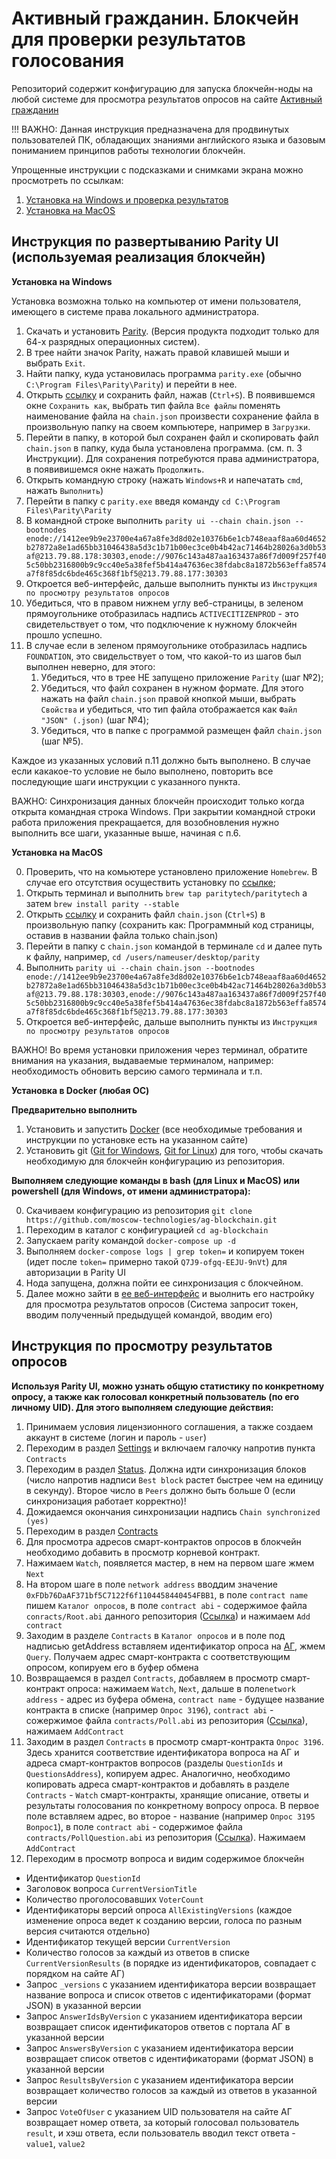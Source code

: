 # Активный гражданин. Блокчейн для проверки результатов голосования #

Репозиторий содержит конфигурацию для запуска блокчейн-ноды на любой системе для просмотра результатов опросов на сайте [Активный гражданин](https://ag.mos.ru/)

!!! ВАЖНО: Данная инструкция предназначена для продвинутых пользователей ПК, обладающих знаниями английского языка и базовым пониманием принципов работы технологии блокчейн. 

Упрощенные инструкции с подсказками и снимками экрана можно просмотреть по ссылкам:
1. [Установка на Windows и проверка результатов](https://docs.google.com/document/d/1IqVlEOK5d8DtVC81ILnkFmVER-X3HwU9qltYqTvANGM/edit?usp=sharing) 
2. [Установка на MacOS](https://docs.google.com/document/d/1RjnHxwzEFhlyFzpiZLXf_TEqrT6jeNqUQvyolaLqcTs/edit?usp=sharing)


## Инструкция по развертыванию Parity UI (используемая реализация блокчейн) ##

**Установка на Windows**

Установка возможна только на компьютер от имени пользователя, имеющего в системе права локального администратора.

1. Скачать и установить [Parity](https://parity-downloads-mirror.parity.io/v1.7.7/x86_64-pc-windows-msvc/InstallParity.exe). (Версия продукта подходит только для 64-х разрядных операционных систем).
2. В трее найти значок Parity, нажать правой клавишей мыши и выбрать `Exit`. 
3. Найти папку, куда установилась программа `parity.exe` (обычно `C:\Program Files\Parity\Parity`) и перейти в нее.
4. Открыть [ссылку](https://raw.githubusercontent.com/moscow-technologies/ag-blockchain/master/parity/config/chain.json) и сохранить файл, нажав (`Ctrl+S`). В появившемся окне `Сохранить как`, выбрать тип файла `Все файлы` поменять наименование файла на `chain.json` произвести сохранение файла в произвольную папку на своем компьютере, например в `Загрузки`.
5. Перейти в папку, в которой был сохранен файл и скопировать файл `chain.json` в папку, куда была установлена программа. (см. п. 3 Инструкции). Для сохранения потребуются права администратора, в появивишемся окне нажать `Продолжить`. 
6. Открыть командную строку (нажать `Windows+R` и напечатать `cmd`, нажать `Выполнить`)
7. Перейти в папку с `parity.exe` введя команду `cd C:\Program Files\Parity\Parity`
8. В командной строке выполнить `parity ui --chain chain.json --bootnodes enode://1412ee9b9e23700e4a67a8fe3d8d02e10376b6e1cb748eaaf8aa60d4652b27872a8e1ad65bb31046438a5d3c1b71b00ec3ce0b4b42ac71464b28026a3d0b53af@213.79.88.178:30303,enode://9076c143a487aa163437a86f7d009f257f405c50bb2316800b9c9cc40e5a38fef5b414a47636ec38fdabc8a1872b563effa8574a7f8f85dc6bde465c368f1bf5@213.79.88.177:30303`
9. Откроется веб-интерфейс, дальше выполнить пункты из `Инструкция по просмотру результатов опросов`
10. Убедиться, что в правом нижнем углу веб-страницы, в зеленом прямоугольнике отобразилась надпись `ACTIVECITIZENPROD` - это свидетельствует о том, что подключение к нужному блокчейн прошло успешно.
11. В случае если в зеленом прямоугольнике отобразилась надпись `FOUNDATION`, это свидельствует о том, что какой-то из шагов был выполнен неверно, для этого:
    1. Убедиться, что в трее НЕ запущено приложение `Parity` (шаг №2);
    2. Убедиться, что файл сохранен в нужном формате. Для этого нажать на файл `chain.json` правой кнопкой мыши, выбрать `Свойства` и убедиться, что тип файла отображается как `Файл "JSON" (.json)` (шаг №4);
    3. Убедиться, что в папке с программой размещен файл `chain.json` (шаг №5).

Каждое из указанных условий п.11 должно быть выполнено. В случае если какакое-то условие не было выполнено, повторить все последующие шаги инструкции с указанного пункта.

ВАЖНО: Синхронизация данных блокчейн происходит только когда открыта командная строка Windows. При закрытии командной строки работа приложения прекращается, для возобновления нужно выполнить все шаги, указанные выше, начиная с п.6.


**Установка на MacOS**

0. Проверить, что на комьютере установлено приложение `Homebrew`. В случае его отсутствия осуществить установку по [ссылке](https://brew.sh/index_ru.html);
1. Открыть терминал и выполнить `brew tap paritytech/paritytech` а затем `brew install parity --stable`
2. Открыть [ссылку](https://raw.githubusercontent.com/moscow-technologies/ag-blockchain/master/parity/config/chain.json) и сохранить файл `chain.json` (`Ctrl+S`) в произвольную папку (сохранить как: Программный код страницы, оставив в названии файла только chain.json)
3. Перейти в папку с `chain.json` командой в терминале `cd` и далее путь к файлу, например, 
`cd /users/nameuser/desktop/parity`
4. Выполнить `parity ui --chain chain.json --bootnodes enode://1412ee9b9e23700e4a67a8fe3d8d02e10376b6e1cb748eaaf8aa60d4652b27872a8e1ad65bb31046438a5d3c1b71b00ec3ce0b4b42ac71464b28026a3d0b53af@213.79.88.178:30303,enode://9076c143a487aa163437a86f7d009f257f405c50bb2316800b9c9cc40e5a38fef5b414a47636ec38fdabc8a1872b563effa8574a7f8f85dc6bde465c368f1bf5@213.79.88.177:30303`
5. Откроется веб-интерфейс, дальше выполнить пункты из `Инструкция по просмотру результатов опросов`

ВАЖНО!
Во время установки приложения через терминал, обратите внимания на указания, выдаваемые терминалом, например: необходимость обновить версию самого терминала и т.п.

**Установка в Docker (любая ОС)**

****Предварительно выполнить****

1. Установить и запустить [Docker](https://www.docker.com) (все необходимые требования и инструкции по установке есть на указанном сайте) 
2. Установить git ([Git for Windows](https://git-for-windows.github.io/), [Git for Linux](https://git-scm.com/book/ru/v1/%D0%92%D0%B2%D0%B5%D0%B4%D0%B5%D0%BD%D0%B8%D0%B5-%D0%A3%D1%81%D1%82%D0%B0%D0%BD%D0%BE%D0%B2%D0%BA%D0%B0-Git)) для того, чтобы скачать необходимую для блокчейн конфигурацию из репозитория.

****Выполняем следующие команды в bash (для Linux и MacOS) или powershell (для Windows, от имени администратора):****

0. Скачиваем конфигурацию из репозитория ```git clone https://github.com/moscow-technologies/ag-blockchain.git```
1. Переходим в каталог с конфигурацией ```cd ag-blockchain```
2. Запускаем parity командой ```docker-compose up -d```
3. Выполняем `docker-compose logs | grep token=` и копируем токен (идет после `token=` примерно такой `Q7J9-ofgq-EEJU-9nVt`) для авторизации в Parity UI 
4. Нода запущена, должна пойти ее синхронизация с блокчейном. 
5. Далее можно зайти в [ее веб-интерфейс](http://localhost:8180) и выолнить его настройку для просмотра результатов опросов
(Система запросит токен, вводим полученный предыдущей командой, вводим его)

## Инструкция по просмотру результатов опросов ##

**Используя Parity UI, можно узнать общую статистику по конкретному опросу, а также как голосовал конкретный пользователь (по его личному UID). Для этого выполняем следующие действия:**

1. Принимаем условия лицензионного соглашения, а также создаем аккаунт в системе (логин и пароль - `user`) 
2. Переходим в раздел [Settings](http://localhost:8180/#/settings/views) и включаем галочку напротив пункта `Contracts`
3. Переходим в раздел [Status](http://localhost:8180/#/status). Должна идти синхронизация блоков (число напротив надписи `Best block` растет быстрее чем на единицу в секунду). Второе число в `Peers` должно быть больше 0 (если синхронизация работает корректно)!
4. Дожидаемся окончания синхронизации надпись `Chain synchronized (yes)`
5. Переходим в раздел [Contracts](http://localhost:8180/#/contracts)
6. Для просмотра адресов смарт-контрактов опросов в блокчейн необходимо добавить в просмотр корневой контракт. 
7. Нажимаем `Watch`, появляется мастер, в нем на первом шаге жмем `Next`
8. На втором шаге в поле `network address` вводдим значение ```0xFDb76DaAF371bf5C7122f6f1104458440454FBB1```, в поле `contract name` пишем `Каталог опросов`, в поле `contract abi` - содержимое файла `conracts/Root.abi` данного репозитория ([Ссылка](https://github.com/moscow-technologies/ag-blockchain/blob/master/contracts/Root.abi)) и нажимаем `Add contract`
9. Заходим в разделе `Contracts` в `Каталог опросов` и в поле под надписью getAddress вставляем идентификатор опроса на [АГ](https://ag.mos.ru/poll/index), жмем `Query`. Получаем адрес смарт-контракта с соответствующим опросом, копируем его в буфер обмена
10. Возвращаемся в раздел `Contracts`, добавляем в просмотр смарт-контракт опроса: нажимаем `Watch`, `Next`, дальше в поле`network address` - адрес из буфера обмена, `contract name` - будущее название контракта в списке (например `Опрос 3196`), `contract abi` - сожержимое файла `contracts/Poll.abi` из репозитория ([Ссылка](https://github.com/moscow-technologies/ag-blockchain/blob/master/contracts/Poll.abi)), нажимаем `AddContract`
11. Заходим в раздел `Contracts` в просмотр смарт-контракта `Опрос 3196`. Здесь хранится соответствие идентификатора вопроса на АГ и адреса смарт-контрактов вопросов (разделы `QuestionIds` и `QuestionsAddress`), копируем адрес. Аналогично, необходимо копировать адреса смарт-контрактов и добавлять в разделе `Contracts` - `Watch` смарт-контракты, хранящие описание, ответы и результаты голосования по конкретному вопросу опроса. В первое поле вставляем адрес, во второе - название (например `Опрос 3195 Вопрос1`), в поле `contract abi` - содержимое файла `contracts/PollQuestion.abi` из репозитория ([Ссылка](https://github.com/moscow-technologies/ag-blockchain/blob/master/contracts/PollQuestion.abi)). Нажимаем `AddContract`
12. Переходим в просмотр вопроса и видим содержимое блокчейн

- Идентификатор `QuestionId` 
- Заголовок вопроса `CurrentVersionTitle` 
- Количество проголосовавших `VoterCount`
- Идентификаторы версий опроса `AllExistingVersions` (каждое изменение опроса ведет к созданию версии, голоса по разным версия считаются отдельно)
- Идентификатор текущей версии `CurrentVersion`
- Количество голосов за каждый из ответов в списке `CurrentVersionResults` (в порядке из идентификаторов, совпадает с порядком на сайте АГ)
- Запрос `_versions` c указанием идентификатора версии возвращает название вопроса и список ответов с идентификаторами (формат JSON) в указанной версии 
- Запрос `AnswerIdsByVersion` c указанием идентификатора версии возвращает список идентификаторов ответов с портала АГ в указанной версии
- Запрос `AnswersByVersion` c указанием идентификатора версии возвращает список ответов с идентификаторами (формат JSON) в указанной версии 
- Запрос `ResultsByVersion` c указанием идентификатора версии возвращает количество голосов за каждый из ответов в указанной версии
- Запрос `VoteOfUser` с указанием UID пользователя на сайте АГ возвращает номер ответа, за который голосовал пользователь `result`, и хэш ответа, если пользователь вводил текст ответа - `value1`, `value2`

